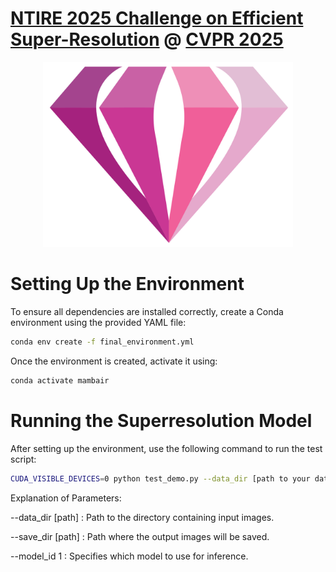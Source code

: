 # [NTIRE 2025 Challenge on Efficient Super-Resolution](https://cvlai.net/ntire/2025/) @ [CVPR 2025](https://cvpr.thecvf.com/)

<div align=center>
<img src="https://github.com/Amazingren/NTIRE2025_ESR/blob/main/figs/logo.png" width="400px"/> 
</div>

# **Setting Up the Environment**

To ensure all dependencies are installed correctly, create a Conda environment using the provided YAML file:

```bash
conda env create -f final_environment.yml

```
Once the environment is created, activate it using:

```bash
conda activate mambair
```

# **Running the Superresolution Model**

After setting up the environment, use the following command to run the test script:
```sh
CUDA_VISIBLE_DEVICES=0 python test_demo.py --data_dir [path to your data dir] --save_dir [path to your save dir] --model_id 1
```
Explanation of Parameters:

--data_dir [path] : Path to the directory containing input images.

--save_dir [path] : Path where the output images will be saved.

--model_id 1 : Specifies which model to use for inference.
